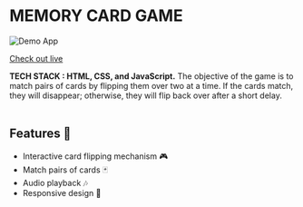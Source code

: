 # MEMORY CARD GAME

![Demo App](https://i.ibb.co/p2GwFx8/game-demo-preview.png)

[Check out live ](https://darth-vader1729.github.io/Memory-Card-Game/)


**TECH STACK : HTML, CSS, and JavaScript.** 
The objective of the game is to match pairs of cards by flipping them over two at a time. 
If the cards match, they will disappear; otherwise, they will flip back over after a short delay. <br> <br>

## Features 🚀
- Interactive card flipping mechanism 🎮 <br>
- Match pairs of cards 🃏 <br>
- Audio playback 🎶 <br>
- Responsive design 🎃<br>
